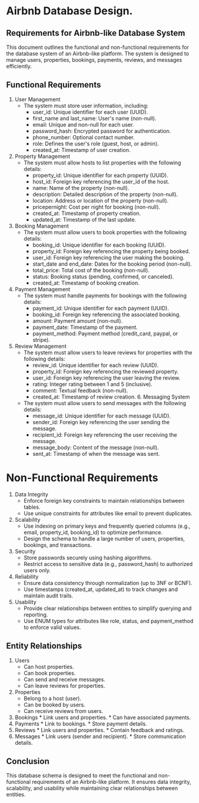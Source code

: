# Airbnb Database Design.

## Requirements for Airbnb-like Database System
This document outlines the functional and non-functional requirements for the database system of an Airbnb-like platform. The system is designed to manage users, properties, bookings, payments, reviews, and messages efficiently.

## Functional Requirements
 1. User Management
     * The system must store user information, including:
         * user_id: Unique identifier for each user (UUID).
         * first_name and last_name: User's name (non-null).
         * email: Unique and non-null for each user.
         * password_hash: Encrypted password for authentication.
         * phone_number: Optional contact number.
         * role: Defines the user's role (guest, host, or admin).
         * created_at: Timestamp of user creation.
  2. Property Management
      * The system must allow hosts to list properties with the following details:
         * property_id: Unique identifier for each property (UUID).
         * host_id: Foreign key referencing the user_id of the host.
         * name: Name of the property (non-null).
         * description: Detailed description of the property (non-null).
         * location: Address or location of the property (non-null).
         * pricepernight: Cost per night for booking (non-null).
         * created_at: Timestamp of property creation.
         * updated_at: Timestamp of the last update.
  3. Booking Management
      * The system must allow users to book properties with the following details:
          * booking_id: Unique identifier for each booking (UUID).
          * property_id: Foreign key referencing the property being booked.
          * user_id: Foreign key referencing the user making the booking.
          * start_date and end_date: Dates for the booking period (non-null).
          * total_price: Total cost of the booking (non-null).
          * status: Booking status (pending, confirmed, or canceled).
          * created_at: Timestamp of booking creation.
  4. Payment Management
      * The system must handle payments for bookings with the following details:
          * payment_id: Unique identifier for each payment (UUID).
          * booking_id: Foreign key referencing the associated booking.
          * amount: Payment amount (non-null).
          * payment_date: Timestamp of the payment.
          * payment_method: Payment method (credit_card, paypal, or stripe).
   5. Review Management
      * The system must allow users to leave reviews for properties with the following details:
          * review_id: Unique identifier for each review (UUID).
          * property_id: Foreign key referencing the reviewed property.
          * user_id: Foreign key referencing the user leaving the review.
          * rating: Integer rating between 1 and 5 (inclusive).
          * comment: Textual feedback (non-null).
          * created_at: Timestamp of review creation.
    6. Messaging System
      * The system must allow users to send messages with the following details:
          * message_id: Unique identifier for each message (UUID).
          * sender_id: Foreign key referencing the user sending the message.
          * recipient_id: Foreign key referencing the user receiving the message.
          * message_body: Content of the message (non-null).
          * sent_at: Timestamp of when the message was sent.
# Non-Functional Requirements
  1. Data Integrity
      * Enforce foreign key constraints to maintain relationships between tables.
      * Use unique constraints for attributes like email to prevent duplicates.
2. Scalability
      * Use indexing on primary keys and frequently queried columns (e.g., email, property_id,      booking_id) to optimize performance.
      * Design the schema to handle a large number of users, properties, bookings, and transactions.
3. Security
      * Store passwords securely using hashing algorithms.
      * Restrict access to sensitive data (e.g., password_hash) to authorized users only.
4. Reliability
      * Ensure data consistency through normalization (up to 3NF or BCNF).
      * Use timestamps (created_at, updated_at) to track changes and maintain audit trails.
5. Usability
      * Provide clear relationships between entities to simplify querying and reporting.
      * Use ENUM types for attributes like role, status, and payment_method to enforce valid values.
## Entity Relationships
 1. Users
    * Can host properties.
    * Can book properties.
    * Can send and receive messages.
    * Can leave reviews for properties.
 2. Properties
    * Belong to a host (user).
    * Can be booked by users.
    * Can receive reviews from users.
  3. Bookings
    * Link users and properties.
    * Can have associated payments.
  4. Payments
    * Link to bookings.
    * Store payment details.
  5. Reviews
    * Link users and properties.
    * Contain feedback and ratings.
  6. Messages
    * Link users (sender and recipient).
    * Store communication details.
## Conclusion
This database schema is designed to meet the functional and non-functional requirements of an Airbnb-like platform. It ensures data integrity, scalability, and usability while maintaining clear relationships between entities.


